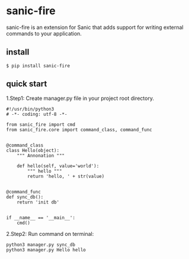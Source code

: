 # sanic-fire

sanic-fire is an extension for Sanic that adds support for writing external commands to your application.

## install

    $ pip install sanic-fire
    
## quick start

1.Step1: Create manager.py file in your project root directory.

```
#!/usr/bin/python3
# -*- coding: utf-8 -*-

from sanic_fire import cmd
from sanic_fire.core import command_class, command_func


@command_class
class Hello(object):
    """ Annonation """
    
    def hello(self, value='world'):
        """ hello """
        return 'hello, ' + str(value)


@command_func
def sync_db():
    return 'init db'


if __name__ == '__main__':
    cmd()
```     
        
2.Step2: Run command on terminal:
```
python3 manager.py sync_db
python3 manager.py Hello hello
```
